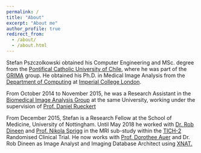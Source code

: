 ```yaml
---
permalink: /
title: "About"
excerpt: "About me"
author_profile: true
redirect_from: 
  - /about/
  - /about.html
---
```


Stefan Pszczolkowski obtained his Computer Engineering and MSc. degree from the <a href="http://www.uc.cl/" target="_blank">Pontifical Catholic University of Chile</a>, 
where he was part of the <a href="http://grima.ing.puc.cl/" target="_blank">GRIMA</a> group. He obtained his Ph.D. in Medical Image Analysis from the 
<a href="http://www3.imperial.ac.uk/computing/" target="_blank">Department of Computing</a> at <a href="http://www3.imperial.ac.uk/" target="_blank">Imperial College London</a>. 

From October 2014 to November 2015, he was a Research Assistant in the <a href="http://biomedic.doc.ic.ac.uk/" target="_blank">Biomedical Image Analysis Group</a> at the same University, 
working under the supervision of <a href="http://www.doc.ic.ac.uk/~dr" target="_blank">Prof. Daniel Rueckert</a>

From December 2015, Stefan is a Research Fellow at the School of Medicine, University of Nottingham. Until May 2018 he worked with 
<a href="https://www.nottingham.ac.uk/medicine/people/rob.dineen" target="_blank">Dr. Rob Dineen</a> and 
<a href="https://www.nottingham.ac.uk/medicine/people/nikola.sprigg" target="_blank">Prof. Nikola Sprigg</a> in the MRI sub-study within the <a href="http://tich-2.org" target="_blank">TICH-2</a>
Randomised Clinical Trial. He now works with <a href="https://www.nottingham.ac.uk/paincentre/people/dorothee.auer" target="_blank">Prof. Dorothee Auer</a> and Dr. Rob Dineen as Image Analyst and 
Imaging Database Architect using <a href="https://www.xnat.org/">XNAT.</a> 
